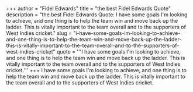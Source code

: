 +++
author = "Fidel Edwards"
title = "the best Fidel Edwards Quote"
description = "the best Fidel Edwards Quote: I have some goals I'm looking to achieve, and one thing is to help the team win and move back up the ladder. This is vitally important to the team overall and to the supporters of West Indies cricket."
slug = "i-have-some-goals-im-looking-to-achieve-and-one-thing-is-to-help-the-team-win-and-move-back-up-the-ladder-this-is-vitally-important-to-the-team-overall-and-to-the-supporters-of-west-indies-cricket"
quote = '''I have some goals I'm looking to achieve, and one thing is to help the team win and move back up the ladder. This is vitally important to the team overall and to the supporters of West Indies cricket.'''
+++
I have some goals I'm looking to achieve, and one thing is to help the team win and move back up the ladder. This is vitally important to the team overall and to the supporters of West Indies cricket.
